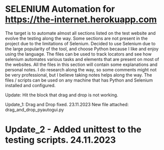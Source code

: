 # SELENIUM Automation for https://the-internet.herokuapp.com

The target is to automate almost all sections listed on the test website and evolve the testing along the way.
Some sections are not present in the project due to the limitations of Selenium.
Decided to use Selenium due to the large popularity of the tool, and choose Python because I like and enjoy using the language.
The files can be used to track locators and see how selenium automates various tasks and elements that are present on most of the websites.
All the files in this section will contain some explanations and personal notes.
I do research along the way, so some comments might not be very professional, but I believe taking notes helps along the way.
The files / scripts can be used on any machine that has Python and Selenium installed and configured.

Update: Hit the block that drag and drop is not working.

Update_1: Drag and Drop fixed. 23.11.2023 
New file attached: drag_and_drop_pyautogui.py

# Update_2 - Added unittest to the testing scripts. 24.11.2023
